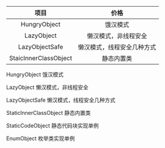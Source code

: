 
| 项目 | 价格 |  
| :--------: | :-----: |  
| HungryObject | 饿汉模式 |   
| LazyObject | 懒汉模式，非线程安全 |   
| LazyObjectSafe |懒汉模式，线程安全几种方式 |  
| StaicInnerClassObject | 静态内置类 |

HungryObject 饿汉模式 
 
LazyObject 懒汉模式，非线程安全

LazyObjectSafe 懒汉模式，线程安全几种方式
 
StaticInnerClassObject 静态内置类 

StaticCodeObject 静态代码块实现单例

EnumObject 枚举类实现单例

